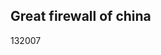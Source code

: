 <article><h2>Great firewall of china</h2><time><span class="day">1</span><span class="month">3</span><span class="year">2007</span></time></article>